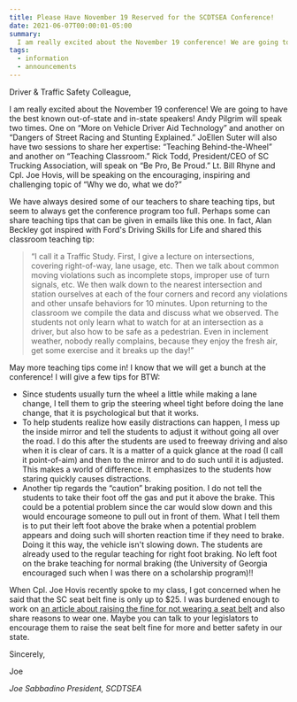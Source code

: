 ```yaml
---
title: Please Have November 19 Reserved for the SCDTSEA Conference!
date: 2021-06-07T00:00:01-05:00
summary:
  I am really excited about the November 19 conference! We are going to have the best known out-of-state and in-state speakers! Andy Pilgrim will speak two times. One on "More on Vehicle Driver Aid Technology" and another on "Dangers of Street Racing and Stunting Explained."
tags:
  - information
  - announcements
---
```

Driver &amp; Traffic Safety Colleague,

I am really excited about the November 19 conference! We are going to have the best known out-of-state and in-state speakers! Andy Pilgrim will speak two times. One on &ldquo;More on Vehicle Driver Aid Technology&rdquo; and another on &ldquo;Dangers of Street Racing and Stunting Explained.&rdquo; JoEllen Suter will also have two sessions to share her expertise: &ldquo;Teaching Behind-the-Wheel&rdquo; and another on &ldquo;Teaching Classroom.&rdquo; Rick Todd, President/CEO of SC Trucking Association, will speak on &ldquo;Be Pro, Be Proud.&rdquo; Lt. Bill Rhyne and Cpl. Joe Hovis, will be speaking on the encouraging, inspiring and challenging topic of &ldquo;Why we do, what we do?&rdquo;

We have always desired some of our teachers to share teaching tips, but seem to always get the conference program too full. Perhaps some can share teaching tips that can be given in emails like this one. In fact, Alan Beckley got inspired with Ford's Driving Skills for Life and shared this classroom teaching tip:

> &ldquo;I call it a Traffic Study. First, I give a lecture on intersections, covering right-of-way, lane usage, etc. Then we talk about common moving violations such as incomplete stops, improper use of turn signals, etc. We then walk down to the nearest intersection and station ourselves at each of the four corners and record any violations and other unsafe behaviors for 10 minutes. Upon returning to the classroom we compile the data and discuss what we observed. The students not only learn what to watch for at an intersection as a driver, but also how to be safe as a pedestrian. Even in inclement weather, nobody really complains, because they enjoy the fresh air, get some exercise and it breaks up the day!&rdquo;

May more teaching tips come in! I know that we will get a bunch at the conference! I will give a few tips for BTW:
- Since students usually turn the wheel a little while making a lane change, I tell them to grip the steering wheel tight before doing the lane change, that it is psychological but that it works.
- To help students realize how easily distractions can happen, I mess up the inside mirror and tell the students to adjust it without going all over the road. I do this after the students are used to freeway driving and also when it is clear of cars. It is a matter of a quick glance at the road (I call it point-of-aim) and then to the mirror and to do such until it is adjusted. This makes a world of difference. It emphasizes to the students how staring quickly causes distractions. 
- Another tip regards the &ldquo;caution&rdquo; braking position. I do not tell the students to take their foot off the gas and put it above the brake. This could be a potential problem since the car would slow down and this would encourage someone to pull out in front of them. What I tell them is to put their left foot above the brake when a potential problem appears and doing such will shorten reaction time if they need to brake. Doing it this way, the vehicle isn't slowing down. The students are already used to the regular teaching for right foot braking. No left foot on the brake teaching for normal braking (the University of Georgia encouraged such when I was there on a scholarship program)!!

When Cpl. Joe Hovis recently spoke to my class, I got concerned when he said that the SC seat belt fine is only up to $25. I was burdened enough to work on [an article about raising the fine for not wearing a seat belt](</static/img/pdf/Most Important Driving Device - SEAT BELT.pdf>) and also share reasons to wear one. Maybe you can talk to your legislators to encourage them to raise the seat belt fine for more and better safety in our state.

Sincerely,

Joe

*Joe Sabbadino*
*President, SCDTSEA*
